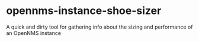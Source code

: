 # opennms-instance-shoe-sizer
A quick and dirty tool for gathering info about the sizing and performance of an OpenNMS instance
